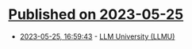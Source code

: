 # [Published on 2023-05-25](index.md)

* [2023-05-25, 16:59:43](https://lobste.rs/s/8vxbnc/llm_university_llmu) - [LLM University (LLMU)](https://docs.cohere.com/docs/llmu)
